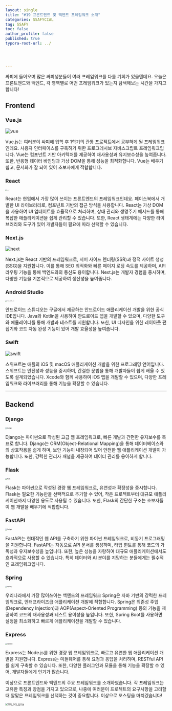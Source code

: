 ```yaml
---
layout: single
title: "#19 프론트엔드 및 백엔드 프레임워크 소개"
categories: SSAFYCIAL
tag: SSAFY
toc: false
author_profile: false
published: true
typora-root-url: ../




---
```


싸피에 들어오며 많은 싸피생분들이 여러 프레임워크를 다룰 기회가 있을텐데요. 오늘은 프론트엔드와 백엔드, 각 영역별로 어떤 프레임워크가 있는지 탐색해보는 시간을 가지고 합니다!

## Frontend



### Vue.js

![vue](/images/2024-12-03-ssafycial_aut10/vue.png)

Vue.js는 여러분이 싸피에 입학 후 1학기의 관통 프로젝트에서 공부하게 될 프레임워크인데요. 사용자 인터페이스를 구축하기 위한 프로그레시브 자바스크립트 프레임워크입니다. Vue는 컴포넌트 기반 아키텍처를 제공하여 재사용성과 유지보수성을 높여줍니다. 또한, 반응형 데이터 바인딩과 가상 DOM을 통해 성능을 최적화합니다. Vue는 배우기 쉽고, 문서화가 잘 되어 있어 초보자에게 적합합니다.



### React

<img src="/images/2024-12-03-ssafycial_aut10/react.png" alt="react" style="zoom: 25%;" />

React는 현업에서 가장 많이 쓰이는 프론트엔드의 프레임워크인데요. 페이스북에서 개발한 UI 라이브러리로, 컴포넌트 기반의 접근 방식을 사용합니다. React는 가상 DOM을 사용하여 UI 업데이트를 효율적으로 처리하며, 상태 관리와 생명주기 메서드를 통해 복잡한 애플리케이션을 쉽게 관리할 수 있습니다. 또한, React 생태계에는 다양한 라이브러리와 도구가 있어 개발자들이 필요에 따라 선택할 수 있습니다.



### Next.js

![next](/images/2024-12-03-ssafycial_aut10/next.png)

Next.js는 React 기반의 프레임워크로, 서버 사이드 렌더링(SSR)과 정적 사이트 생성(SSG)을 지원합니다. 이를 통해 SEO 최적화와 빠른 페이지 로딩 속도를 제공하며, API 라우팅 기능을 통해 백엔드와의 통신도 용이합니다. Next.js는 개발자 경험을 중시하며, 다양한 기능을 기본적으로 제공하여 생산성을 높여줍니다.



### Android Studio

<img src="/images/2024-12-03-ssafycial_aut10/AndroidStudio.png" alt="AndroidStudio" style="zoom: 25%;" />

안드로이드 스튜디오는 구글에서 제공하는 안드로이드 애플리케이션 개발을 위한 공식 IDE입니다. Java와 Kotlin을 사용하여 안드로이드 앱을 개발할 수 있으며, 다양한 도구와 에뮬레이터를 통해 개발과 테스트를 지원합니다. 또한, UI 디자인을 위한 레이아웃 편집기와 코드 자동 완성 기능이 있어 개발 효율성을 높여줍니다.



### Swift

![swift](/images/2024-12-03-ssafycial_aut10/swift.png)

스위프트는 애플의 iOS 및 macOS 애플리케이션 개발을 위한 프로그래밍 언어입니다. 스위프트는 안전성과 성능을 중시하며, 간결한 문법을 통해 개발자들이 쉽게 배울 수 있도록 설계되었습니다. Xcode와 함께 사용하여 iOS 앱을 개발할 수 있으며, 다양한 프레임워크와 라이브러리를 통해 기능을 확장할 수 있습니다.

---

## Backend



### Django

<img src="/images/2024-12-03-ssafycial_aut10/django.png" alt="django" style="zoom:33%;" />

Django는 파이썬으로 작성된 고급 웹 프레임워크로, 빠른 개발과 간편한 유지보수를 목표로 합니다. Django는 ORM(Object-Relational Mapping)을 통해 데이터베이스와의 상호작용을 쉽게 하며, 보안 기능이 내장되어 있어 안전한 웹 애플리케이션 개발이 가능합니다. 또한, 강력한 관리자 패널을 제공하여 데이터 관리를 용이하게 합니다.



### Flask

<img src="/images/2024-12-03-ssafycial_aut10/flask.png" alt="flask" style="zoom:33%;" />

Flask는 파이썬으로 작성된 경량 웹 프레임워크로, 유연성과 확장성을 중시합니다. Flask는 필요한 기능만을 선택적으로 추가할 수 있어, 작은 프로젝트부터 대규모 애플리케이션까지 다양한 용도로 사용될 수 있습니다. 또한, Flask의 간단한 구조는 초보자들이 웹 개발을 배우기에 적합합니다.



### FastAPI

<img src="/images/2024-12-03-ssafycial_aut10/fastapi.png" alt="fastapi" style="zoom:33%;" />

FastAPI는 현대적인 웹 API를 구축하기 위한 파이썬 프레임워크로, 비동기 프로그래밍을 지원합니다. FastAPI는 자동으로 API 문서를 생성하며, 타입 힌트를 통해 코드의 가독성과 유지보수성을 높입니다. 또한, 높은 성능을 자랑하여 대규모 애플리케이션에서도 효과적으로 사용할 수 있습니다. 특히 데이터와 AI 분야를 지망하는 분들에게는 필수적인 프레임워크입니다.



### Spring

<img src="/images/2024-12-03-ssafycial_aut10/spring.png" alt="spring" style="zoom:33%;" />

우리나라에서 가장 많이쓰이는 백엔드의 프레임워크 Spring은 자바 기반의 강력한 프레임워크로, 엔터프라이즈급 애플리케이션 개발에 적합합니다. Spring은 의존성 주입(Dependency Injection)과 AOP(Aspect-Oriented Programming) 등의 기능을 제공하여 코드의 재사용성과 테스트 용이성을 높입니다. 또한, Spring Boot를 사용하면 설정을 최소화하고 빠르게 애플리케이션을 개발할 수 있습니다.



### Express

<img src="/images/2024-12-03-ssafycial_aut10/express.png" alt="express" style="zoom:33%;" />

Express는 Node.js를 위한 경량 웹 프레임워크로, 빠르고 유연한 웹 애플리케이션 개발을 지원합니다. Express는 미들웨어를 통해 요청과 응답을 처리하며, RESTful API를 쉽게 구축할 수 있습니다. 또한, 다양한 플러그인과 모듈을 통해 기능을 확장할 수 있어, 개발자들에게 인기가 많습니다.



이상으로 프론트엔드와 백엔드의 주요 프레임워크를 소개하였습니다. 각 프레임워크는 고유한 특징과 장점을 가지고 있으므로, 나중에 여러분이 프로젝트의 요구사항을 고려할 때 알맞은 프레임워크를 선택하는 것이 중요합니다. 이상으로 포스팅을 마치겠습니다!

<img src="/images/2024-03-24-ssafycial_planned2/11기_구미_김주현.png" alt="11기_구미_김주현" style="zoom:50%;" />